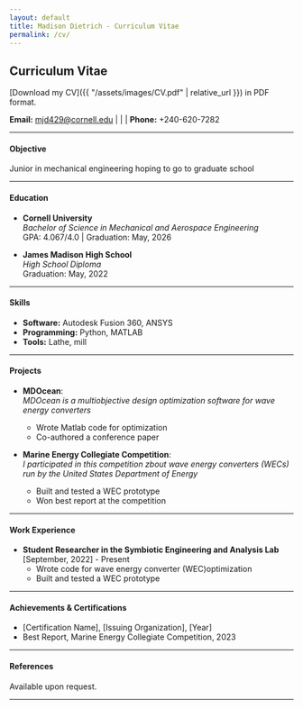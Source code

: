 ```yaml
---
layout: default
title: Madison Dietrich - Curriculum Vitae
permalink: /cv/
---
```

## Curriculum Vitae

[Download my CV]({{ "/assets/images/CV.pdf" | relative_url }}) in PDF format.


**Email:** [mjd429@cornell.edu](mailto:netID@cornell.edu) | | | **Phone:** +240-620-7282

---

#### Objective
Junior in mechanical engineering hoping to go to graduate school

---

#### Education
- **Cornell University**  
  *Bachelor of Science in Mechanical and Aerospace Engineering*  
  GPA: 4.067/4.0 | Graduation: May, 2026

- **James Madison High School**  
  *High School Diploma*  
  Graduation: May, 2022

---

#### Skills
- **Software:** Autodesk Fusion 360, ANSYS  
- **Programming:** Python, MATLAB  
- **Tools:** Lathe, mill

---

#### Projects
- **MDOcean**:  
  *MDOcean is a multiobjective design optimization software for wave energy converters*
  - Wrote Matlab code for optimization
  - Co-authored a conference paper

- **Marine Energy Collegiate Competition**:  
  *I participated in this competition zbout wave energy converters (WECs) run by the United States Department of Energy*  
  - Built and tested a WEC prototype
  - Won best report at the competition

---

#### Work Experience
- **Student Researcher in the Symbiotic Engineering and Analysis Lab**  
  [September, 2022] - Present  
  - Wrote code for wave energy converter (WEC)optimization  
  - Built and tested a WEC prototype

---

#### Achievements & Certifications
- [Certification Name], [Issuing Organization], [Year]  
- Best Report, Marine Energy Collegiate Competition, 2023 

---

#### References
Available upon request.

---
